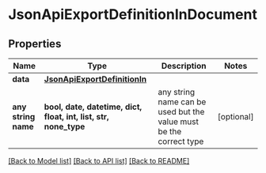# JsonApiExportDefinitionInDocument


## Properties
Name | Type | Description | Notes
------------ | ------------- | ------------- | -------------
**data** | [**JsonApiExportDefinitionIn**](JsonApiExportDefinitionIn.md) |  | 
**any string name** | **bool, date, datetime, dict, float, int, list, str, none_type** | any string name can be used but the value must be the correct type | [optional]

[[Back to Model list]](../README.md#documentation-for-models) [[Back to API list]](../README.md#documentation-for-api-endpoints) [[Back to README]](../README.md)


